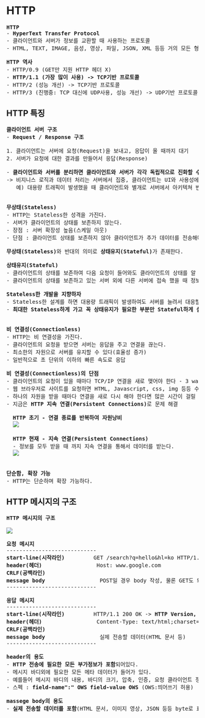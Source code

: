 # HTTP
<pre>
<b>HTTP</b>
- <b>HyperText Transfer Protocol</b>
- 클라이언트와 서버가 정보를 교환할 때 사용하는 프로토콜
- HTML, TEXT, IMAGE, 음성, 영상, 파일, JSON, XML 등등 거의 모든 형태의 바이너리(이진법) 데이터 전송 가능

<b>HTTP 역사</b>
- HTTP/0.9 (GET만 지원 HTTP 헤더 X)
- <b>HTTP/1.1 (가장 많이 사용) -> TCP기반 프로토콜</b>
- HTTP/2 (성능 개선) -> TCP기반 프로토콜
- HTTP/3 (진행중: TCP 대신에 UDP사용, 성능 개선) -> UDP기반 프로토콜 
</pre>
## HTTP 특징
<pre>
<b>클라이언트 서버 구조</b>
- <b>Request / Response 구조</b>

1. 클라이언트는 서버에 요청(Request)을 보내고, 응답이 올 때까지 대기
2. 서버가 요청에 대한 결과를 만들어서 응답(Response)

- <b>클라이언트와 서버를 분리하면 클라이언트와 서버가 각각 독립적으로 진화할 수 있다.</b>
-> 비지니스 로직과 데이터 처리는 서버에서 집중, 클라이언트는 UI와 사용성에 집중하여 역할을 분리시킨다.
   예) 대용량 트래픽이 발생했을 때 클라이언트와 별개로 서버에서 아키텍쳐 번경만으로 해결할 수 있다.


<b>무상태(Stateless)</b>
- HTTP는 Stateless한 성격을 가진다.
- 서버가 클라이언트의 상태를 보존하지 않는다.
- 장점 : 서버 확장성 높음(스케일 아웃)
- 단점 : 클라이언트 상태를 보존하지 않아 클라이언트가 추가 데이터를 전송해야 한다.

<b>무상태(Stateless)</b>와 반대의 의미로 <b>상태유지(Stateful)</b>가 존재한다.

<b>상태유지(Stateful)</b>
- 클라이언트의 상태를 보존하여 다음 요청이 들어와도 클라이언트의 상태를 알 수 있다.
- 클라이언트의 상태를 보존하고 있는 서버 외에 다른 서버에 접속 했을 때 정보를 알 수 없다.

<b>Stateless한 개발을 지향하자</b>
- Stateless한 설계를 하면 대용량 트래픽이 발생하여도 서버를 늘려서 대응할 수 있다.
- <b>최대한 Stateless하게 가고 꼭 상태유지가 필요한 부분만 Stateful하게 설계한다.</b>


<b>비 연결성(Connectionless)</b>
- HTTP는 비 연결성을 가진다.
- 클라이언트의 요청을 받으면 서버는 응답을 주고 연결을 끊는다.
- 최소한의 자원으로 서버를 유지할 수 있다(효율성 증가)
- 일반적으로 초 단위의 이하의 빠른 속도로 응답

<b>비 연결성(Connectionless)의 단점</b>
- 클라이언트의 요청이 있을 때마다 TCP/IP 연결을 새로 맺어야 한다 - 3 way handshake 시간 추가
- 웹 브라우저로 사이트를 요청하면 HTML, Javascript, css, img 등등 수 많은 자원이 함께 다운로드 된다.
- 하나의 자원을 받을 때마다 연결을 새로 다시 해야 한다면 많은 시간이 걸릴 것이다.
- 지금은 <b>HTTP 지속 연결(Persistent Connections)</b>로 문제 해결

  <b>HTTP 초기 - 연결 종료를 반복하여 자원낭비</b>
  <img src="https://github.com/RyuKyeongWoo/TIL/blob/main/HTTP/img/Connectionless.PNG"/>

  <b>HTTP 현재 - 지속 연결(Persistent Connections)</b>
  - 정보를 모두 받을 때 까지 지속 연결을 통해서 데이터를 받는다.
  <img src="https://github.com/RyuKyeongWoo/TIL/blob/main/HTTP/img/PersistentConnections.PNG"/>


<b>단순함, 확장 가능</b>
- HTTP는 단순하며 확장 가능하다.
</pre>
## HTTP 메시지의 구조
<pre>
<b>HTTP 메시지의 구조</b>

<img src="https://github.com/RyuKyeongWoo/TIL/blob/main/HTTP/img/HTTPMessage.PNG"/>

<b>요청 메시지</b>
----------------------------
<b>start-line(시작라인)</b>         GET /search?q=hello&hl=ko HTTP/1.1 -> <b>HTTP 메서드 /요청대상(절대경로?쿼리스트링), HTTP Version</b>
<b>header(헤더)</b>                 Host: www.google.com
<b>CRLF(공백라인)</b>
<b>message body</b>                 POST일 경우 body 작성, 물론 GET도 되지만 권장하지 않음
----------------------------

<b>응답 메시지</b>
----------------------------
<b>start-line(시작라인)</b>         HTTP/1.1 200 OK -> <b>HTTP Version, HTTP State Code</b>
<b>header(헤더)</b>                 Content-Type: text/html;charset=UTF-8 | Content-Length: 3423 | ...
<b>CRLF(공백라인)</b>
<b>message body</b>                 실제 전송할 데이터(HTML 문서 등)
----------------------------

<b>header의 용도</b>
- <b>HTTP 전송에 필요한 모든 부가정보가 포함</b>되어있다.
- 메시지 바디외에 필요한 모든 메타 데이터가 들어가 있다.
- 예를들어 메시지 바디의 내용, 바디의 크기, 압축, 인증, 요청 클라이언트 정보, 캐시 관리 정보 등등.. 필요시 임의의 헤더 추가도 가능
- 스펙 : <b>field-name":" OWS field-value OWS</b> (OWS:띄어쓰기 허용)

<b>massege body의 용도</b>
- <b>실제 전송할 데이터를 포함</b>(HTML 문서, 이미지 영상, JSON 등등 byte로 표현할 수 있는 모든 데이터 전송 가능)
</pre>
